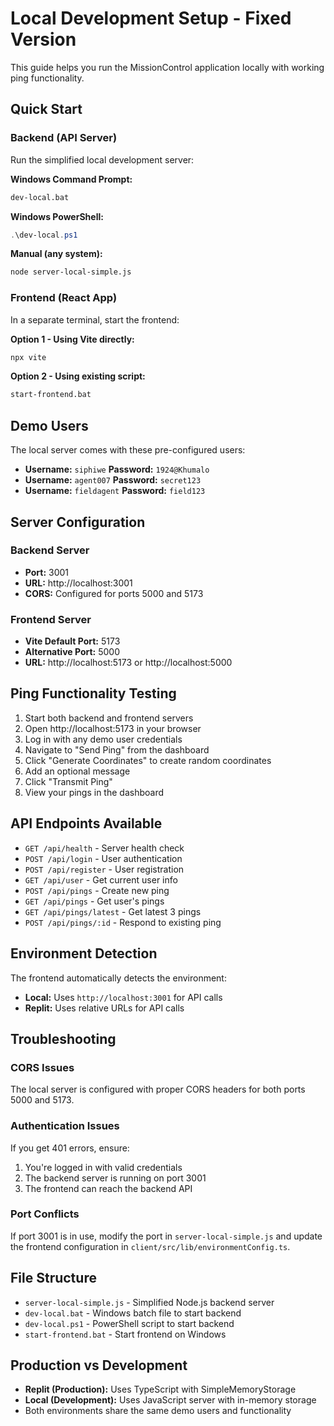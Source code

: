# Local Development Setup - Fixed Version

This guide helps you run the MissionControl application locally with working ping functionality.

## Quick Start

### Backend (API Server)
Run the simplified local development server:

**Windows Command Prompt:**
```cmd
dev-local.bat
```

**Windows PowerShell:**
```powershell
.\dev-local.ps1
```

**Manual (any system):**
```bash
node server-local-simple.js
```

### Frontend (React App)
In a separate terminal, start the frontend:

**Option 1 - Using Vite directly:**
```bash
npx vite
```

**Option 2 - Using existing script:**
```bash
start-frontend.bat
```

## Demo Users
The local server comes with these pre-configured users:

- **Username:** `siphiwe` **Password:** `1924@Khumalo`
- **Username:** `agent007` **Password:** `secret123`
- **Username:** `fieldagent` **Password:** `field123`

## Server Configuration

### Backend Server
- **Port:** 3001
- **URL:** http://localhost:3001
- **CORS:** Configured for ports 5000 and 5173

### Frontend Server
- **Vite Default Port:** 5173
- **Alternative Port:** 5000
- **URL:** http://localhost:5173 or http://localhost:5000

## Ping Functionality Testing

1. Start both backend and frontend servers
2. Open http://localhost:5173 in your browser
3. Log in with any demo user credentials
4. Navigate to "Send Ping" from the dashboard
5. Click "Generate Coordinates" to create random coordinates
6. Add an optional message
7. Click "Transmit Ping"
8. View your pings in the dashboard

## API Endpoints Available

- `GET /api/health` - Server health check
- `POST /api/login` - User authentication
- `POST /api/register` - User registration
- `GET /api/user` - Get current user info
- `POST /api/pings` - Create new ping
- `GET /api/pings` - Get user's pings
- `GET /api/pings/latest` - Get latest 3 pings
- `POST /api/pings/:id` - Respond to existing ping

## Environment Detection

The frontend automatically detects the environment:
- **Local:** Uses `http://localhost:3001` for API calls
- **Replit:** Uses relative URLs for API calls

## Troubleshooting

### CORS Issues
The local server is configured with proper CORS headers for both ports 5000 and 5173.

### Authentication Issues
If you get 401 errors, ensure:
1. You're logged in with valid credentials
2. The backend server is running on port 3001
3. The frontend can reach the backend API

### Port Conflicts
If port 3001 is in use, modify the port in `server-local-simple.js` and update the frontend configuration in `client/src/lib/environmentConfig.ts`.

## File Structure
- `server-local-simple.js` - Simplified Node.js backend server
- `dev-local.bat` - Windows batch file to start backend
- `dev-local.ps1` - PowerShell script to start backend
- `start-frontend.bat` - Start frontend on Windows

## Production vs Development
- **Replit (Production):** Uses TypeScript with SimpleMemoryStorage
- **Local (Development):** Uses JavaScript server with in-memory storage
- Both environments share the same demo users and functionality